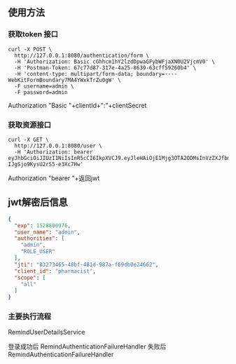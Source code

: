 ## 使用方法
### 获取token 接口
```
curl -X POST \
  http://127.0.0.1:8080/authentication/form \
  -H 'Authorization: Basic cGhhcm1hY2lzdDpwaGFybWFjaXN0U2VjcmV0' \
  -H 'Postman-Token: 67c77d87-317e-4a25-8639-63cff59260b4' \
  -H 'content-type: multipart/form-data; boundary=----WebKitFormBoundary7MA4YWxkTrZu0gW' \
  -F username=admin \
  -F password=admin
```
Authorization  "Basic "+clientId+":"+clientSecret
  
  
### 获取资源接口
```
curl -X GET \
  http://127.0.0.1:8080/user \
  -H 'Authorization: bearer eyJhbGciOiJIUzI1NiIsInR5cCI6IkpXVCJ9.eyJleHAiOjE1Mjg3OTA2ODMsInVzZXJfbmFtZSI6IjEyMyIsImF1dGhvcml0aWVzIjpbImFkbWluIiwiUk9MRV9VU0VSIl0sImp0aSI6IjFiYTYxZjk5LTFmOTYtNDhmNS05MzU3LTNmNzEzMTkzOGFkNSIsImNsaWVudF9pZCI6InBoYXJtYWNpc3QiLCJzY29wZSI6WyJhbGwiXX0.7JLq5Nicafk9sJ_HbjF-IJgSjo9KysU2rS5-e3Xc7Hw' 
```
Authorization "bearer "+返回jwt
  
  
## jwt解密后信息

```json
{
  "exp": 1528800976,
  "user_name": "admin",
  "authorities": [
    "admin",
    "ROLE_USER"
  ],
  "jti": "83273465-48bf-481d-987a-f69db0e24662",
  "client_id": "pharmacist",
  "scope": [
    "all"
  ]
}
```

### 主要执行流程

RemindUserDetailsService

登录成功后 RemindAuthenticationFailureHandler
失败后     RemindAuthenticationFailureHandler

  